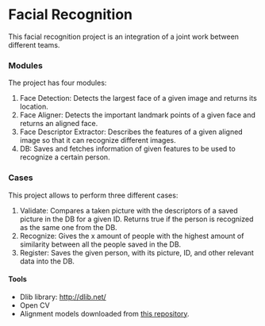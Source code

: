 # Facial Recognition
This facial recognition project is an integration of a joint work between different teams.

### Modules

The project has four modules:
1. Face Detection: Detects the largest face of a given image and returns its location.
2. Face Aligner: Detects the important landmark points of a given face and returns an aligned face.
3. Face Descriptor Extractor: Describes the features of a given aligned image so that it can recognize different images.
4. DB: Saves and fetches information of given features to be used to recognize a certain person.

### Cases

This project allows to perform three different cases:

1. Validate: Compares a taken picture with the descriptors of a saved picture in the DB for a given ID. Returns true if the person is recognized as the same one from the DB.
2. Recognize: Gives the x amount of people with the highest amount of similarity between all the people saved in the DB.
3. Register: Saves the given person, with its picture, ID, and other relevant data into the DB.

#### Tools 

* Dlib library: http://dlib.net/
* Open CV
* Alignment models downloaded from [this repository](https://github.com/davisking/dlib-models). 
